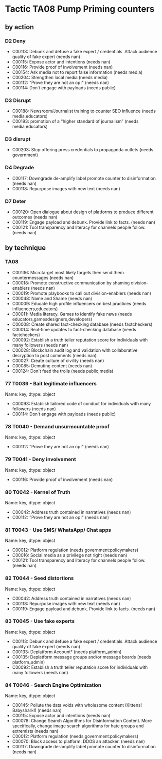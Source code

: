 # Tactic TA08 Pump Priming counters

## by action


### D2 Deny
* C00113: Debunk and defuse a fake expert / credentials. Attack audience quality of fake expert (needs nan)
* C00115: Expose actor and intentions (needs nan)
* C00116: Provide proof of involvement (needs nan)
* C00154: Ask media not to report false information (needs media)
* C00204: Strengthen local media (needs media)
* C00112: "Prove they are not an op!" (needs nan)
* C00114: Don't engage with payloads (needs public)

### D3 Disrupt
* C00188: Newsroom/Journalist training to counter SEO influence (needs media,educators)
* C00193: promotion of a “higher standard of journalism” (needs media,educators)

### D3 disrupt
* C00203: Stop offering press credentials to propaganda outlets (needs government)

### D4 Degrade
* C00117: Downgrade de-amplify label promote counter to disinformation (needs nan)
* C00118: Repurpose images with new text (needs nan)

### D7 Deter
* C00120: Open dialogue about design of platforms to produce different outcomes (needs nan)
* C00119: Engage payload and debunk. Provide link to facts.  (needs nan)
* C00121: Tool transparency and literacy for channels people follow.  (needs nan)

## by technique


### TA08
* C00136: Microtarget most likely targets then send them countermessages (needs nan)
* C00018: Promote constructive communication by shaming division-enablers (needs nan)
* C00019: Promote playbooks to call out division-enablers (needs nan)
* C00048: Name and Shame (needs nan)
* C00009: Educate high profile influencers on best practices (needs influencers,educators)
* C00011: Media literacy. Games to identify fake news (needs educators,gamesdesigners,developers)
* C00008: Create shared fact-checking database (needs factcheckers)
* C00014: Real-time updates to fact-checking database (needs factcheckers)
* C00092: Establish a truth teller reputation score for individuals with many followers (needs nan)
* C00028: Blockchain audit log and validation with collaborative decryption to post comments (needs nan)
* C00027: Create culture of civility (needs nan)
* C00085: Demuting content (needs nan)
* C00124: Don't feed the trolls (needs public,media)

### 77    T0039 - Bait legitimate influencers
Name: key, dtype: object
* C00093: Establish tailored code of conduct for individuals with many followers (needs nan)
* C00114: Don't engage with payloads (needs public)

### 78    T0040 - Demand unsurmountable proof
Name: key, dtype: object
* C00112: "Prove they are not an op!" (needs nan)

### 79    T0041 - Deny involvement
Name: key, dtype: object
* C00116: Provide proof of involvement (needs nan)

### 80    T0042 - Kernel of Truth
Name: key, dtype: object
* C00042: Address truth contained in narratives (needs nan)
* C00112: "Prove they are not an op!" (needs nan)

### 81    T0043 - Use SMS/ WhatsApp/ Chat apps
Name: key, dtype: object
* C00012: Platform regulation (needs government:policymakers)
* C00016: Social media as a privilege not right (needs nan)
* C00121: Tool transparency and literacy for channels people follow.  (needs nan)

### 82    T0044 - Seed distortions
Name: key, dtype: object
* C00042: Address truth contained in narratives (needs nan)
* C00118: Repurpose images with new text (needs nan)
* C00119: Engage payload and debunk. Provide link to facts.  (needs nan)

### 83    T0045 - Use fake experts
Name: key, dtype: object
* C00113: Debunk and defuse a fake expert / credentials. Attack audience quality of fake expert (needs nan)
* C00133: Deplatform Account* (needs platform_admin)
* C00135: Deplatform message groups and/or message boards (needs platform_admin)
* C00092: Establish a truth teller reputation score for individuals with many followers (needs nan)

### 84    T0046 - Search Engine Optimization
Name: key, dtype: object
* C00145: Pollute the data voids with wholesome content (Kittens! Babyshark!) (needs nan)
* C00115: Expose actor and intentions (needs nan)
* C00078: Change Search Algorithms for Disinformation Content. More specifically, change image search algorithms for hate groups and extremists (needs nan)
* C00012: Platform regulation (needs government:policymakers)
* C00070: Block access to platform. DDOS an attacker. (needs nan)
* C00117: Downgrade de-amplify label promote counter to disinformation (needs nan)
